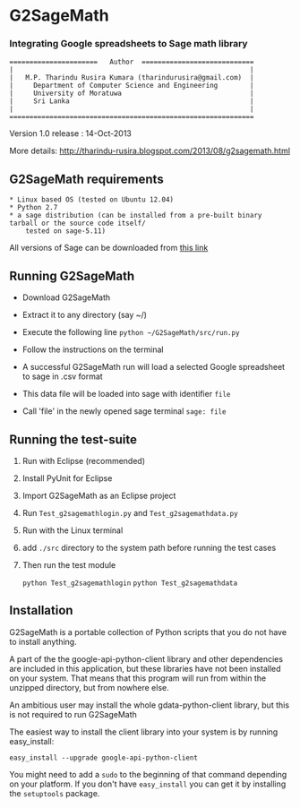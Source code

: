 G2SageMath
==========

### Integrating Google spreadsheets to Sage math library

	======================   Author  ============================
	|															|
	|	M.P. Tharindu Rusira Kumara (tharindurusira@gmail.com) 	|
	|	  Department of Computer Science and Engineering        | 
	|	  University of Moratuwa                                | 
	|	  Sri Lanka                                             | 
	|															|
	=============================================================
 
 
 Version 1.0 release : 14-Oct-2013
 
 More details: 
 http://tharindu-rusira.blogspot.com/2013/08/g2sagemath.html
 
## G2SageMath requirements

	* Linux based OS (tested on Ubuntu 12.04)
	* Python 2.7 
	* a sage distribution (can be installed from a pre-built binary tarball or the source code itself/ 
	    tested on sage-5.11) 

All versions of Sage can be downloaded from [this link](http://www.sagemath.org/download.html)


## Running G2SageMath

* Download G2SageMath
* Extract it to any directory (say ~/)
* Execute the following line
	`python ~/G2SageMath/src/run.py`
	
* Follow the instructions on the terminal
* A successful G2SageMath run will load a selected Google spreadsheet to sage in .csv format
* This data file will be loaded into sage with identifier `file`
* Call 'file' in the newly opened sage terminal 
	`sage: file`

  
## Running the test-suite


1. Run with Eclipse (recommended)
  1. Install PyUnit for Eclipse
  2. Import G2SageMath as an Eclipse project
  3. Run `Test_g2sagemathlogin.py` and `Test_g2sagemathdata.py`
	

2. Run with the Linux terminal
  1. add `./src` directory to the system path before running the test cases
	
  2. Then run the test module
		
		`python Test_g2sagemathlogin`
		`python Test_g2sagemathdata`


## Installation


G2SageMath is a portable collection of Python scripts that you do not have to install anything.

A part of the the google-api-python-client library and other dependencies are included in this application, but these libraries have not been installed on your system. That means that this program will run from within the unzipped directory, but from nowhere else.  

An ambitious user may install the whole gdata-python-client library, but this is not required to run G2SageMath 

The easiest way to install the client library into your system is by running easy_install:

  `easy_install --upgrade google-api-python-client`

You might need to add a `sudo` to the beginning of that command depending on your platform.
If you don't have `easy_install` you can get it by installing the `setuptools` package.

 

